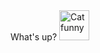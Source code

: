 <!DOCTYPE HTML>
<HTML>
<HEAD> What's up? </HEAD>
<BODY>
  <img src="https://media.tenor.com/WwBJIu1sPMoAAAAC/cat-blink.gif" alt="Cat funny" style="width:48px;height:48px;">
</BODY>
</HTML>
